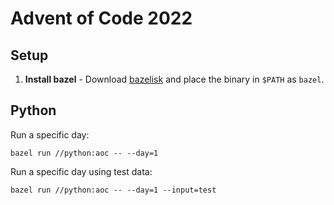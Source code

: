 # Advent of Code 2022

## Setup

1. **Install bazel** - Download
   [bazelisk](https://github.com/bazelbuild/bazelisk/releases/tag/v1.15.0) and
   place the binary in `$PATH` as `bazel`.

## Python

Run a specific day:

```
bazel run //python:aoc -- --day=1
```

Run a specific day using test data:

```
bazel run //python:aoc -- --day=1 --input=test
```